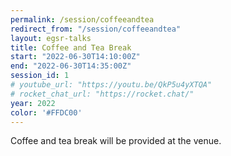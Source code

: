 ```yaml
---
permalink: /session/coffeeandtea
redirect_from: "/session/coffeeandtea"
layout: egsr-talks
title: Coffee and Tea Break
start: "2022-06-30T14:10:00Z"
end: "2022-06-30T14:35:00Z"
session_id: 1
# youtube_url: "https://youtu.be/QkP5u4yXTQA"
# rocket_chat_url: "https://rocket.chat/"
year: 2022
color: '#FFDC00'
---
```

Coffee and tea break will be provided at the venue.
